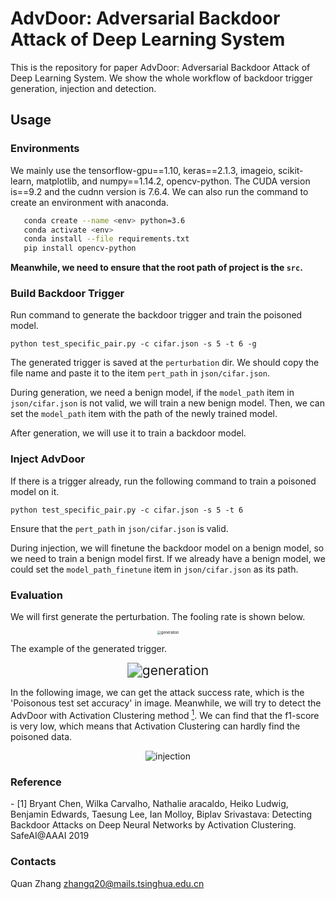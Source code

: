 # AdvDoor: Adversarial Backdoor Attack of Deep Learning System
This is the repository for paper AdvDoor: Adversarial Backdoor Attack of Deep Learning System. 
We show the whole workflow of backdoor trigger generation, injection and detection.
## Usage
### Environments
We mainly use the tensorflow-gpu==1.10, keras==2.1.3, imageio, scikit-learn, matplotlib, and numpy==1.14.2, opencv-python. The CUDA version is==9.2 and the cudnn version is 7.6.4. We can also run the command to create an environment with anaconda.

 ``` bash
    conda create --name <env> python=3.6
    conda activate <env>
    conda install --file requirements.txt
    pip install opencv-python 
```

**Meanwhile, we need to ensure that the root path of project is the `src`.**

 ### Build Backdoor Trigger
 Run command to generate the backdoor trigger and train the poisoned model.

 ``` python test_specific_pair.py -c cifar.json -s 5 -t 6 -g ```

The generated trigger is saved at the `perturbation` dir. We should copy the file name and paste it to the item `pert_path` in `json/cifar.json`.

During generation, we need a benign model, if the `model_path` item in `json/cifar.json` is not valid, we will train a new benign model. Then, we can set the `model_path` item with the path of the newly trained model.

After generation, we will use it to train a backdoor model.

 ### Inject AdvDoor

If there is a trigger already, run the following command to train a poisoned model on it.

 ``` python test_specific_pair.py -c cifar.json -s 5 -t 6 ```

 Ensure that the `pert_path` in `json/cifar.json` is valid.

 During injection, we will finetune the backdoor model on a benign model, so we need to train a benign model first. If we already have a benign model, we could set the `model_path_finetune` item in `json/cifar.json` as its path.


### Evaluation
We will first generate the perturbation.
The fooling rate is shown below.
<div align=center><img src="imgs/generation.png" alt="generation" style="zoom:40%;" /></div>

The example of the generated trigger.

<div align=center><img src="imgs/example.png" alt="generation" style="zoom:150%;" /></div>

In the following image, we can get the attack success rate, which is the 'Poisonous test set accuracy' in image. 
Meanwhile, we will try to detect the AdvDoor with Activation Clustering method [<sup>1</sup>](#activation_clustering). We can find that the f1-score is very low, which means that Activation Clustering can hardly find the poisoned data.

<div align=center><img src="imgs/injection.png" alt="injection" style="zoom:100%;" /></div>




### Reference

<div id="activation_clustering"></div>
- [1] Bryant Chen, Wilka Carvalho, Nathalie aracaldo, Heiko Ludwig, Benjamin Edwards, Taesung Lee, Ian Molloy, Biplav Srivastava: Detecting Backdoor Attacks on Deep Neural Networks by Activation Clustering. SafeAI@AAAI 2019


### Contacts
Quan Zhang zhangq20@mails.tsinghua.edu.cn
